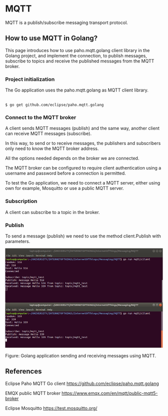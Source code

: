 # MQTT

MQTT is a publish/subscribe messaging transport protocol. 

## How to use MQTT in Golang?

This page introduces how to use paho.mqtt.golang client library in the Golang project, and implement the connection, to publish messages, subscribe to topics and receive the published messages from the MQTT broker.

### Project initialization

The Go application uses the paho.mqtt.golang as MQTT client library.

```

$ go get github.com/eclipse/paho.mqtt.golang

```

### Connect to the MQTT broker

A client sends MQTT messages (publish) and the same way, another client can receive MQTT messages (subscribe).

In this way, to send or to receive messages, the publishers and subscribers only need to know the MQTT broker address.

All the options needed depends on the broker we are connected.

The MQTT broker can be configured to require client authentication using a username and password before a connection is permitted.

To test the Go application, we need to connect a MQTT server, either using own for example, Mosquitto or use a public MQTT server. 

### Subscription

A client can subscribe to a topic in the broker. 

### Publish

To send a message (publish) we need to use the method client.Publish with parameters.

![alt text](https://github.com/jylhakos/InternetOfThings/blob/main/Messaging/MQTT/MQTT.png?raw=true)

Figure: Golang application sending and receiving messages using MQTT.

## References

Eclipse Paho MQTT Go client https://github.com/eclipse/paho.mqtt.golang

EMQX public MQTT broker https://www.emqx.com/en/mqtt/public-mqtt5-broker

Eclipse Mosquitto https://test.mosquitto.org/
